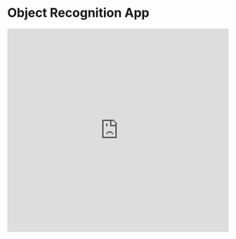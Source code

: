 # Object Recognition App

<iframe src="https://www.linkedin.com/embed/feed/update/urn:li:share:6841363815603544064" height="464" width="504" frameborder="0" allowfullscreen="" title="Embedded post"></iframe>
